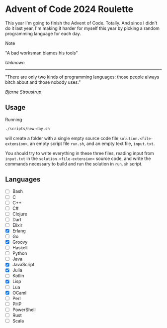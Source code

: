 # Advent of Code 2024 Roulette

This year I'm going to finish the Advent of Code. Totally. And since I didn't do it last year, I'm making it harder for myself this year by picking a random programming language for each day.

> [!NOTE]
> 
> "A bad worksman blames his tools"
> 
> *Unknown*
>
> ---
> "There are only two kinds of programming languages: those people always bitch about and those nobody uses.”
>
> *Bjarne Stroustrup*

## Usage

Running

```sh
./scripts/new-day.sh
```

will create a folder with a single empty source code file `solution.<file-extension>`, an empty script file `run.sh`, and an empty text file, `input.txt`.

You should try to write everything in these three files, reading input from `input.txt` in the `solution.<file-extension>` source code, and write the commands necessary to build and run the solution in `run.sh` script.

## Languages

- [ ] Bash
- [ ] C
- [ ] C++
- [ ] C#
- [ ] Clojure
- [ ] Dart
- [ ] Elixir
- [x] Erlang
- [ ] Go
- [x] Groovy
- [ ] Haskell
- [ ] Python
- [ ] Java
- [x] JavaScript
- [x] Julia
- [ ] Kotlin
- [x] Lisp
- [ ] Lua
- [x] OCaml 
- [ ] Perl
- [ ] PHP
- [ ] PowerShell
- [ ] Rust
- [ ] Scala